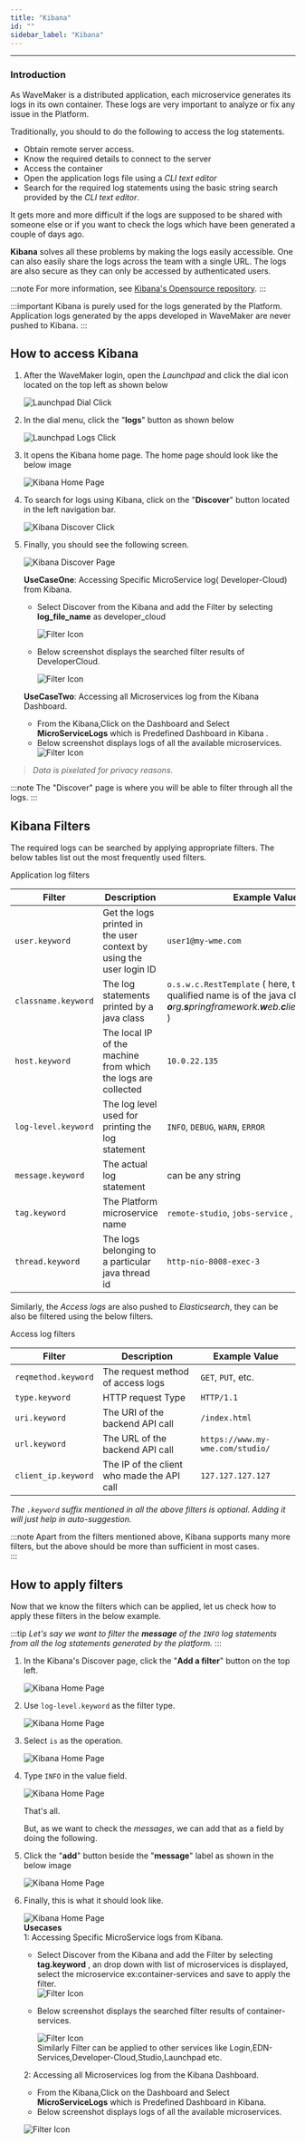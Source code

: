 ```yaml
---
title: "Kibana"
id: ""
sidebar_label: "Kibana"
---
```

---

### Introduction

As WaveMaker is a distributed application, each microservice generates its logs in its own container. These logs are very important to analyze or fix any issue in the Platform.

Traditionally, you should to do the following to access the log statements.

- Obtain remote server access.
- Know the required details to connect to the server
- Access the container
- Open the application logs file using a *CLI text editor*
- Search for the required log statements using the basic string search provided by the *CLI text editor*.  

It gets more and more difficult if the logs are supposed to be shared with someone else or if you want to check the logs which have been generated a couple of days ago.

**Kibana** solves all these problems by making the logs easily accessible. One can also easily share the logs across the team with a single URL. The logs are also
 secure as they can only be accessed by authenticated users.

:::note
For more information, see [Kibana's Opensource repository](https://github.com/elastic/kibana). 
:::

:::important
Kibana is purely used for the logs generated by the Platform. Application logs generated by the apps developed in WaveMaker are never pushed to Kibana.
:::

## How to access Kibana

1) After the WaveMaker login, open the *Launchpad* and click the dial icon located on the top left as shown below

    ![Launchpad Dial Click](/learn/assets/wme-setup/wme-observability/kibana/launchpad-dial-open.png)

2) In the dial menu, click the "**logs**" button as shown below

    ![Launchpad Logs Click](/learn/assets/wme-setup/wme-observability/kibana/launchpad-logs-click.png)

3) It opens the Kibana home page. The home page should look like the below image

    ![Kibana Home Page](/learn/assets/wme-setup/wme-observability/kibana/kibana-home.png)

4) To search for logs using Kibana, click on the "**Discover**" button located in the left navigation bar.

    ![Kibana Discover Click](/learn/assets/wme-setup/wme-observability/kibana/kibana-discover-click.png)

5) Finally, you should see the following screen.

    ![Kibana Discover Page](/learn/assets/wme-setup/wme-observability/kibana/kibana-discover-open.png)
      


    **UseCaseOne**: Accessing Specific MicroService log( Developer-Cloud) from Kibana.
    - Select Discover from the Kibana and add the Filter by selecting  **log_file_name** as developer_cloud

      ![Filter Icon](/learn/assets/wme-setup/wme-observability/kibana/filter.png)

    - Below screenshot displays the searched filter results of DeveloperCloud.
      
      ![Filter Icon](/learn/assets/wme-setup/wme-observability/kibana/developer-cloud.png)                                                                                           

    **UseCaseTwo**: Accessing all Microservices log from the Kibana Dashboard.                                                                                  
    - From the Kibana,Click on the Dashboard and Select **MicroServiceLogs** which is Predefined Dashboard in Kibana .                                   
    - Below screenshot displays logs of all the available microservices.
    ![Filter Icon](/learn/assets/wme-setup/wme-observability/kibana/micro-service.png)

    
> *Data is pixelated for privacy reasons.*

:::note
 The "Discover" page is where you will be able to filter through all the logs.
:::

## Kibana Filters

The required logs can be searched by applying appropriate filters. The below tables list out the most frequently used filters.  

Application log filters

| Filter      | Description | Example Value |
| ----------- | ----------- | ------------- |
| `user.keyword` | Get the logs printed in the user context by using the user login ID  | `user1@my-wme.com` |
| `classname.keyword` | The log statements printed by a java class  | `o.s.w.c.RestTemplate` ( here, the fully qualified name is of the java class is ***o**rg.**s**pringframework.**w**eb.**c**lient.RestTemplate* ) |
| `host.keyword` | The local IP of the machine from which the logs are collected | `10.0.22.135` |
| `log-level.keyword` | The log level used for printing the log statement | `INFO`, `DEBUG`, `WARN`, `ERROR` |
| `message.keyword` | The actual log statement | can be any string  |
| `tag.keyword` | The Platform microservice name | `remote-studio`, `jobs-service` , `jobs-worker`, etc
| `thread.keyword` | The logs belonging to a particular java thread id  | `http-nio-8008-exec-3` |

Similarly, the *Access logs* are also pushed to *Elasticsearch*, they can be also be filtered using the below filters.

Access log filters

| Filter      | Description | Example Value |
| ----------- | ----------- | ------------- |
| `reqmethod.keyword` | The request method of access logs | `GET`, `PUT`, etc. |
| `type.keyword` | HTTP request Type | `HTTP/1.1` |
| `uri.keyword` | The URI of the backend API call | `/index.html` |
| `url.keyword` | The URL of the backend API call | `https://www.my-wme.com/studio/` |
| `client_ip.keyword` | The IP of the client who made the API call | `127.127.127.127` |

*The `.keyword` suffix mentioned in all the above filters is optional. Adding it will just help in auto-suggestion.*

:::note
Apart from the filters mentioned above, Kibana supports many more filters, but the above should be more than sufficient in most cases.  
:::

## How to apply filters

Now that we know the filters which can be applied, let us check how to apply these filters in the below example.

:::tip
*Let's say we want to filter the **message** of the `INFO` log statements from all the log statements generated by the platform.*
:::

1) In the Kibana's Discover page, click the "**Add a filter**" button on the top left.

    ![Kibana Home Page](/learn/assets/wme-setup/wme-observability/kibana/kibana-add-filter-clicked.png)

2) Use `log-level.keyword` as the filter type.

    ![Kibana Home Page](/learn/assets/wme-setup/wme-observability/kibana/kibana-filter-name-type.png)

3) Select `is` as the operation.

    ![Kibana Home Page](/learn/assets/wme-setup/wme-observability/kibana/kibana-filter-operation-select.png)

4) Type `INFO` in the value field.

    ![Kibana Home Page](/learn/assets/wme-setup/wme-observability/kibana/kibana-filter-value.png)

    That's all.

    But, as we want to check the *messages*, we can add that as a field by doing the following.

5) Click the "**add**" button beside the "**message**" label as shown in the below image

    ![Kibana Home Page](/learn/assets/wme-setup/wme-observability/kibana/kibana-message-field-add.png)

6) Finally, this is what it should look like.                                                   

    ![Kibana Home Page](/learn/assets/wme-setup/wme-observability/kibana/kibana-final.png)                                                                                        
     **Usecases**                                                                               
      1: Accessing Specific MicroService logs from Kibana.
    - Select Discover from the Kibana and add the Filter by selecting  **tag.keyword** , an drop down with list of microservices is displayed, select the microservice ex:container-services and save to apply the filter.                                         
    ![Filter Icon](/learn/assets/wme-setup/wme-observability/kibana/micro-services.png)

    - Below screenshot displays the searched filter results of container-services.
      
      ![Filter Icon](/learn/assets/wme-setup/wme-observability/kibana/container-services.png)   
                                                                                                                                                                            Similarly Filter can be applied to other services like Login,EDN-Services,Developer-Cloud,Studio,Launchpad etc.                                                            

    2: Accessing all Microservices log from the Kibana Dashboard.
    - From the Kibana,Click on the Dashboard and Select **MicroServiceLogs** which is Predefined Dashboard in Kibana. 
    - Below screenshot displays logs of all the available microservices.

    ![Filter Icon](/learn/assets/wme-setup/wme-observability/kibana/micro-service.png)  